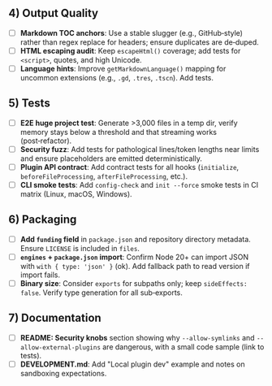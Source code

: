 ## 4) Output Quality
- [ ] **Markdown TOC anchors**: Use a stable slugger (e.g., GitHub‑style) rather than regex replace for headers; ensure duplicates are de‑duped.
- [ ] **HTML escaping audit**: Keep `escapeHtml()` coverage; add tests for `<script>`, quotes, and high Unicode.
- [ ] **Language hints**: Improve `getMarkdownLanguage()` mapping for uncommon extensions (e.g., `.gd`, `.tres`, `.tscn`). Add tests.

## 5) Tests
- [ ] **E2E huge project test**: Generate >3,000 files in a temp dir, verify memory stays below a threshold and that streaming works (post‑refactor).
- [ ] **Security fuzz**: Add tests for pathological lines/token lengths near limits and ensure placeholders are emitted deterministically.
- [ ] **Plugin API contract**: Add contract tests for all hooks (`initialize`, `beforeFileProcessing`, `afterFileProcessing`, etc.).
- [ ] **CLI smoke tests**: Add `config-check` and `init --force` smoke tests in CI matrix (Linux, macOS, Windows).

## 6) Packaging
- [ ] **Add `funding` field** in `package.json` and repository directory metadata. Ensure `LICENSE` is included in `files`.
- [ ] **`engines` + `package.json` import**: Confirm Node 20+ can import JSON with `with { type: 'json' }` (ok). Add fallback path to read version if import fails.
- [ ] **Binary size**: Consider `exports` for subpaths only; keep `sideEffects: false`. Verify type generation for all sub‑exports.

## 7) Documentation
- [ ] **README: Security knobs** section showing why `--allow-symlinks` and `--allow-external-plugins` are dangerous, with a small code sample (link to tests).
- [ ] **DEVELOPMENT.md**: Add "Local plugin dev" example and notes on sandboxing expectations.
